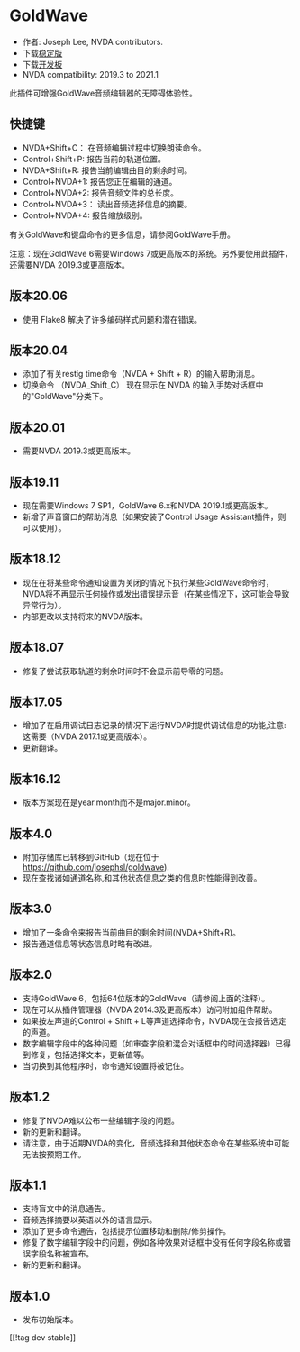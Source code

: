 # GoldWave #

* 作者: Joseph Lee, NVDA contributors.
* 下载[稳定版][1]
* 下载[开发板][2]
* NVDA compatibility: 2019.3 to 2021.1

此插件可增强GoldWave音频编辑器的无障碍体验性。

## 快捷键 ##

* NVDA+Shift+C： 在音频编辑过程中切换朗读命令。
* Control+Shift+P: 报告当前的轨道位置。
* NVDA+Shift+R: 报告当前编辑曲目的剩余时间。
* Control+NVDA+1: 报告您正在编辑的通道。
* Control+NVDA+2: 报告音频文件的总长度。
* Control+NVDA+3： 读出音频选择信息的摘要。
* Control+NVDA+4: 报告缩放级别。

有关GoldWave和键盘命令的更多信息，请参阅GoldWave手册。

注意：现在GoldWave 6需要Windows 7或更高版本的系统。另外要使用此插件，还需要NVDA 2019.3或更高版本。

## 版本20.06

* 使用 Flake8 解决了许多编码样式问题和潜在错误。

## 版本20.04

* 添加了有关restig time命令（NVDA + Shift + R）的输入帮助消息。
* 切换命令 （NVDA_Shift_C） 现在显示在 NVDA 的输入手势对话框中的"GoldWave"分类下。

## 版本20.01

* 需要NVDA 2019.3或更高版本。

## 版本19.11

* 现在需要Windows 7 SP1，GoldWave 6.x和NVDA 2019.1或更高版本。
* 新增了声音窗口的帮助消息（如果安装了Control Usage Assistant插件，则可以使用）。

## 版本18.12

* 现在在将某些命令通知设置为关闭的情况下执行某些GoldWave命令时，NVDA将不再显示任何操作或发出错误提示音（在某些情况下，这可能会导致异常行为）。
* 内部更改以支持将来的NVDA版本。

## 版本18.07

* 修复了尝试获取轨道的剩余时间时不会显示前导零的问题。

## 版本17.05

* 增加了在启用调试日志记录的情况下运行NVDA时提供调试信息的功能,注意: 这需要（NVDA 2017.1或更高版本）。
* 更新翻译。

## 版本16.12

* 版本方案现在是year.month而不是major.minor。

## 版本4.0

* 附加存储库已转移到GitHub（现在位于 https://github.com/josephsl/goldwave).
* 现在查找诸如通道名称,和其他状态信息之类的信息时性能得到改善。

## 版本3.0

* 增加了一条命令来报告当前曲目的剩余时间(NVDA+Shift+R)。
* 报告通道信息等状态信息时略有改进。

## 版本2.0

* 支持GoldWave 6，包括64位版本的GoldWave（请参阅上面的注释）。
* 现在可以从插件管理器（NVDA 2014.3及更高版本）访问附加组件帮助。
* 如果按左声道的Control + Shift + L等声道选择命令，NVDA现在会报告选定的声道。
* 数字编辑字段中的各种问题（如审查字段和混合对话框中的时间选择器）已得到修复，包括选择文本，更新值等。
* 当切换到其他程序时，命令通知设置将被记住。

## 版本1.2

* 修复了NVDA难以公布一些编辑字段的问题。
* 新的更新和翻译。
* 请注意，由于近期NVDA的变化，音频选择和其他状态命令在某些系统中可能无法按预期工作。

## 版本1.1

* 支持盲文中的消息通告。
* 音频选择摘要以英语以外的语言显示。
* 添加了更多命令通告，包括提示位置移动和删除/修剪操作。
* 修复了数字编辑字段中的问题，例如各种效果对话框中没有任何字段名称或错误字段名称被宣布。
* 新的更新和翻译。

## 版本1.0

* 发布初始版本。

[[!tag dev stable]]

[1]: https://addons.nvda-project.org/files/get.php?file=gwv

[2]: https://addons.nvda-project.org/files/get.php?file=gwv-dev
